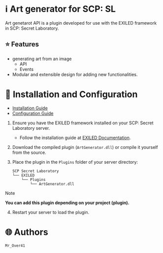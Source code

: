 # ℹ Art generator for SCP: SL
Art genetarot API is a plugin developed for use with the EXILED framework in SCP: Secret Laboratory.

## ⭐ Features
- generating art from an image
  - API
  - Events
- Modular and extensible design for adding new functionalities.

# 📁 Installation and Configuration
- [Installation Guide](https://github.com/northwood-studios/LabAPI/wiki/Installing-Plugins)  
- [Configuration Guide](https://github.com/northwood-studios/LabAPI/wiki/Configuring-Plugins)

1. Ensure you have the EXILED framework installed on your SCP: Secret Laboratory server.
   - Follow the installation guide at [EXILED Documentation](https://github.com/Exiled-Team/EXILED/wiki/Installation).

2. Download the compiled plugin (`ArtGenerator.dll`) or compile it yourself from the source.

3. Place the plugin in the `Plugins` folder of your server directory:
   ```
   SCP Secret Laboratory
   └── EXILED
       └── Plugins
           └── ArtGenerator.dll
   ```

> [!NOTE]
> **You can add this plugin depending on your project (plugin).**

4. Restart your server to load the plugin.

# 🌐 Authors
`Mr_Over41`
